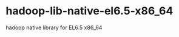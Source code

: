hadoop-lib-native-el6.5-x86_64
==============================

hadoop native library for EL6.5 x86_64
